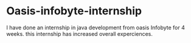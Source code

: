 # Oasis-infobyte-internship

I have done an internship in java development from oasis Infobyte for 4 weeks. this internship has increased overall experciences.
